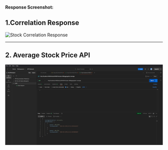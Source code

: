 

**Response Screenshot:**

## 1.Correlation Response

![Stock Correlation Response](./backendscrennshot1.png)

---

## 2. Average Stock Price API



![Average Stock Price Response](./backendScreenShot2.png)